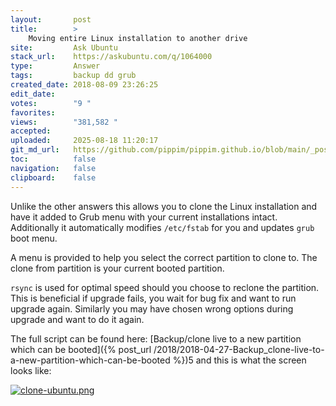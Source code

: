 ```yaml
---
layout:       post
title:        >
    Moving entire Linux installation to another drive
site:         Ask Ubuntu
stack_url:    https://askubuntu.com/q/1064000
type:         Answer
tags:         backup dd grub
created_date: 2018-08-09 23:26:25
edit_date:    
votes:        "9 "
favorites:    
views:        "381,582 "
accepted:     
uploaded:     2025-08-18 11:20:17
git_md_url:   https://github.com/pippim/pippim.github.io/blob/main/_posts/2018/2018-08-09-Moving-entire-Linux-installation-to-another-drive.md
toc:          false
navigation:   false
clipboard:    false
---
```


Unlike the other answers this allows you to clone the Linux installation and have it added to Grub menu with your current installations intact. Additionally it automatically modifies `/etc/fstab` for you and updates `grub` boot menu.

A menu is provided to help you select the correct partition to clone to. The clone from partition is your current booted partition.

`rsync` is used for optimal speed should you choose to reclone the partition. This is beneficial if upgrade fails, you wait for bug fix and want to run upgrade again. Similarly you may have chosen wrong options during upgrade and want to do it again.

The full script can be found here: [Backup/clone live to a new partition which can be booted]({% post_url /2018/2018-04-27-Backup_clone-live-to-a-new-partition-which-can-be-booted %})5 and this is what the screen looks like:

[![clone-ubuntu.png][1]][1]

  [1]: https://pippim.github.io/assets/img/posts/2018/MgM3p.png
